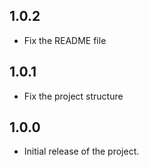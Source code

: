 ## 1.0.2

* Fix the README file

## 1.0.1

* Fix the project structure

## 1.0.0

* Initial release of the project.
